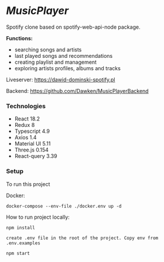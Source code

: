 # _**MusicPlayer**_

Spotify clone based on spotify-web-api-node package.

**Functions:**

-   searching songs and artists
-   last played songs and recommendations
-   creating playlist and management
-   exploring artists profiles, albums and tracks

Liveserver: https://dawid-dominski-spotify.pl

Backend: https://github.com/Dawken/MusicPlayerBackend

### **Technologies**

-   React 18.2
-   Redux 8
-   Typescript 4.9
-   Axios 1.4
-   Material UI 5.11
-   Three.js 0.154
-   React-query 3.39

### **Setup**

To run this project

Docker:

`docker-compose --env-file ./docker.env up -d`

How to run project locally:

`npm install`

`create .env file in the root of the project. Copy env from .env.examples`

`npm start`
